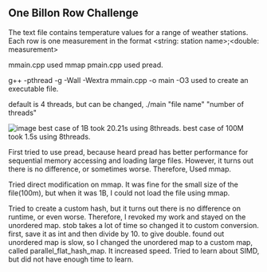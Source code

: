 ## One Billon Row Challenge
The text file contains temperature values for a range of weather stations. Each row is one measurement in the format <string: station name>;<double: measurement>

mmain.cpp used mmap
pmain.cpp used pread.

g++ -pthread -g -Wall -Wextra mmain.cpp -o main -O3 used to create an executable file.

default is 4 threads, but can be changed, ./main "file name" "number of threads"

![image](https://github.com/bu-cs447-2024-1s/one-billion-row-challenge-sirunde/assets/68354747/448bc580-becf-4dbf-900a-bd76ce34dc9a)
best case of 1B took 20.21s using 8threads.
best case of 100M took 1.5s using 8threads.


First tried to use pread, because heard pread has better performance for sequential memory accessing and loading large files. However, it turns out there is no difference, or sometimes worse. Therefore, Used mmap.

Tried direct modification on mmap. It was fine for the small size of the file(100m), but when it was 1B, I could not load the file using mmap.

Tried to create a custom hash, but it turns out there is no difference on runtime, or even worse. Therefore, I revoked my work and stayed on the unordered map.
stob takes a lot of time so changed it to custom conversion. first, save it as int and then divide by 10. to give double.
found out unordered map is slow, so I changed the unordered map to a custom map, called parallel_flat_hash_map. It increased speed.
Tried to learn about SIMD, but did not have enough time to learn.
